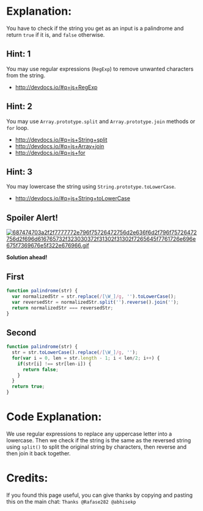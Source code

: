 # Explanation:
You have to check if the string you get as an input is a palindrome and return `true` if it is, and `false` otherwise.

## Hint: 1
You may use regular expressions (`RegExp`) to remove unwanted characters from the string.
- http://devdocs.io/#q=js+RegExp

## Hint: 2
You may use `Array.prototype.split` and `Array.prototype.join` methods or `for` loop.
- http://devdocs.io/#q=js+String+split
- http://devdocs.io/#q=js+Array+join
- http://devdocs.io/#q=js+for

## Hint: 3
You may lowercase the string using `String.prototype.toLowerCase`.
- http://devdocs.io/#q=js+String+toLowerCase

## Spoiler Alert!
[![687474703a2f2f7777772e796f75726472756d2e636f6d2f796f75726472756d2f696d616765732f323030372f31302f31302f7265645f7761726e696e675f7369676e5f322e676966.gif](https://files.gitter.im/FreeCodeCamp/Wiki/nlOm/thumb/687474703a2f2f7777772e796f75726472756d2e636f6d2f796f75726472756d2f696d616765732f323030372f31302f31302f7265645f7761726e696e675f7369676e5f322e676966.gif)](https://files.gitter.im/FreeCodeCamp/Wiki/nlOm/687474703a2f2f7777772e796f75726472756d2e636f6d2f796f75726472756d2f696d616765732f323030372f31302f31302f7265645f7761726e696e675f7369676e5f322e676966.gif)

**Solution ahead!**

## First

```js
function palindrome(str) {
  var normalizedStr = str.replace(/[\W_]/g, '').toLowerCase();
  var reversedStr = normalizedStr.split('').reverse().join('');
  return normalizedStr === reversedStr;
}
```

## Second

```js
function palindrome(str) {
  str = str.toLowerCase().replace(/[\W_]/g, '');
  for(var i = 0, len = str.length - 1; i < len/2; i++) {
    if(str[i] !== str[len-i]) {
      return false;
    }
  }
  return true;
}
```

# Code Explanation:
We use regular expressions to replace any uppercase letter into a lowercase. Then we check if the string is the same as the reversed string using `split()` to split the original string by characters, then reverse and then join it back together.

# Credits:
If you found this page useful, you can give thanks by copying and pasting this on the main chat: `Thanks @Rafase282 @abhisekp`